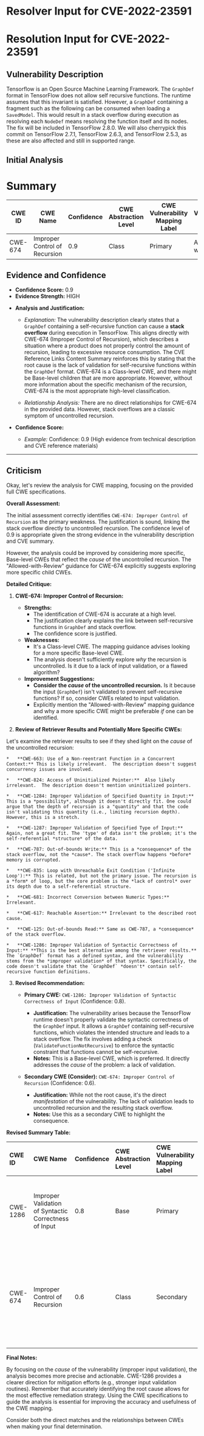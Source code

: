 # Resolver Input for CVE-2022-23591

# Resolution Input for CVE-2022-23591

## Vulnerability Description
Tensorflow is an Open Source Machine Learning Framework. The `GraphDef` format in TensorFlow does not allow self recursive functions. The runtime assumes that this invariant is satisfied. However, a `GraphDef` containing a fragment such as the following can be consumed when loading a `SavedModel`. This would result in a stack overflow during execution as resolving each `NodeDef` means resolving the function itself and its nodes. The fix will be included in TensorFlow 2.8.0. We will also cherrypick this commit on TensorFlow 2.7.1, TensorFlow 2.6.3, and TensorFlow 2.5.3, as these are also affected and still in supported range.

## Initial Analysis
# Summary
| CWE ID | CWE Name | Confidence | CWE Abstraction Level | CWE Vulnerability Mapping Label | CWE-Vulnerability Mapping Notes |
|---|---|---|---|---|---|
| CWE-674 | Improper Control of Recursion | 0.9 | Class | Primary | Allowed-with-Review |

## Evidence and Confidence

*   **Confidence Score:** 0.9
*   **Evidence Strength:** HIGH

- **Analysis and Justification:**  
  - *Explanation:* The vulnerability description clearly states that a `GraphDef` containing a self-recursive function can cause a **stack overflow** during execution in TensorFlow. This aligns directly with CWE-674 (Improper Control of Recursion), which describes a situation where a product does not properly control the amount of recursion, leading to excessive resource consumption. The CVE Reference Links Content Summary reinforces this by stating that the root cause is the lack of validation for self-recursive functions within the `GraphDef` format. CWE-674 is a Class-level CWE, and there might be Base-level children that are more appropriate. However, without more information about the specific mechanism of the recursion, CWE-674 is the most appropriate high-level classification.
  
  - *Relationship Analysis:* There are no direct relationships for CWE-674 in the provided data. However, stack overflows are a classic symptom of uncontrolled recursion.

- **Confidence Score:**  
  - *Example:* Confidence: 0.9 (High evidence from technical description and CVE reference materials)

---

## Criticism
Okay, let's review the analysis for CWE mapping, focusing on the provided full CWE specifications.

**Overall Assessment:**

The initial assessment correctly identifies `CWE-674: Improper Control of Recursion` as the primary weakness. The justification is sound, linking the stack overflow directly to uncontrolled recursion. The confidence level of 0.9 is appropriate given the strong evidence in the vulnerability description and CVE summary.

However, the analysis could be improved by considering more specific, Base-level CWEs that reflect the *cause* of the uncontrolled recursion. The "Allowed-with-Review" guidance for CWE-674 explicitly suggests exploring more specific child CWEs.

**Detailed Critique:**

1.  **CWE-674: Improper Control of Recursion:**

    *   **Strengths:**
        *   The identification of CWE-674 is accurate at a high level.
        *   The justification clearly explains the link between self-recursive functions in `GraphDef` and stack overflow.
        *   The confidence score is justified.
    *   **Weaknesses:**
        *   It's a Class-level CWE. The mapping guidance advises looking for a more specific Base-level CWE.
        *   The analysis doesn't sufficiently explore *why* the recursion is uncontrolled.  Is it due to a lack of input validation, or a flawed algorithm?
    *   **Improvement Suggestions:**
        *   **Consider the *cause* of the uncontrolled recursion.**  Is it because the input (`GraphDef`) isn't validated to prevent self-recursive functions? If so, consider CWEs related to input validation.
        *   Explicitly mention the "Allowed-with-Review" mapping guidance and why a more specific CWE might be preferable *if* one can be identified.

2.  **Review of Retriever Results and Potentially More Specific CWEs:**

Let's examine the retriever results to see if they shed light on the *cause* of the uncontrolled recursion:

    *   **CWE-663: Use of a Non-reentrant Function in a Concurrent Context:** This is likely irrelevant.  The description doesn't suggest concurrency issues are involved.

    *   **CWE-824: Access of Uninitialized Pointer:**  Also likely irrelevant.  The description doesn't mention uninitialized pointers.

    *   **CWE-1284: Improper Validation of Specified Quantity in Input:** This is a *possibility*, although it doesn't directly fit. One could argue that the depth of recursion is a "quantity" and that the code isn't validating this quantity (i.e., limiting recursion depth). However, this is a stretch.

    *   **CWE-1287: Improper Validation of Specified Type of Input:** Again, not a great fit. The 'type' of data isn't the problem; it's the self-referential *structure* of the data.

    *   **CWE-787: Out-of-bounds Write:** This is a *consequence* of the stack overflow, not the *cause*. The stack overflow happens *before* memory is corrupted.

    *   **CWE-835: Loop with Unreachable Exit Condition ('Infinite Loop'):** This is related, but not the primary issue. The recursion is a *form* of loop, but the core problem is the *lack of control* over its depth due to a self-referential structure.

    *   **CWE-681: Incorrect Conversion between Numeric Types:** Irrelevant.

    *   **CWE-617: Reachable Assertion:** Irrelevant to the described root cause.

    *   **CWE-125: Out-of-bounds Read:** Same as CWE-787, a *consequence* of the stack overflow.

    *   **CWE-1286: Improper Validation of Syntactic Correctness of Input:** **This is the best alternative among the retriever results.** The `GraphDef` format has a defined syntax, and the vulnerability stems from the *improper validation* of that syntax. Specifically, the code doesn't validate that the `GraphDef` *doesn't* contain self-recursive function definitions.

3.  **Revised Recommendation:**

    *   **Primary CWE:** `CWE-1286: Improper Validation of Syntactic Correctness of Input` (Confidence: 0.8).
        *   **Justification:** The vulnerability arises because the TensorFlow runtime doesn't properly validate the syntactic correctness of the `GraphDef` input. It allows a `GraphDef` containing self-recursive functions, which violates the intended structure and leads to a stack overflow. The fix involves adding a check (`ValidateFunctionNotRecursive`) to enforce the syntactic constraint that functions cannot be self-recursive.
        *   **Notes:** This is a Base-level CWE, which is preferred. It directly addresses the *cause* of the problem: a lack of validation.

    *   **Secondary CWE (Consider):** `CWE-674: Improper Control of Recursion` (Confidence: 0.6).
        *   **Justification:** While not the root cause, it's the direct *manifestation* of the vulnerability.  The lack of validation leads to uncontrolled recursion and the resulting stack overflow.
        *   **Notes:** Use this as a secondary CWE to highlight the consequence.

**Revised Summary Table:**

| CWE ID  | CWE Name                                               | Confidence | CWE Abstraction Level | CWE Vulnerability Mapping Label | CWE-Vulnerability Mapping Notes                                                                                                                                      |
| :------ | :----------------------------------------------------- | :--------- | :---------------------- | :------------------------------ | :----------------------------------------------------------------------------------------------------------------------------------------------------------------- |
| CWE-1286 | Improper Validation of Syntactic Correctness of Input | 0.8        | Base                    | Primary                       | Best reflects the root cause: the lack of input validation on the GraphDef structure to prevent self-recursion.                                                      |
| CWE-674  | Improper Control of Recursion                          | 0.6        | Class                   | Secondary                     | Captures the direct consequence: uncontrolled recursion leading to a stack overflow. Use as a secondary CWE to emphasize the impact.                               |

**Final Notes:**

By focusing on the *cause* of the vulnerability (improper input validation), the analysis becomes more precise and actionable. CWE-1286 provides a clearer direction for mitigation efforts (e.g., stronger input validation routines). Remember that accurately identifying the root cause allows for the most effective remediation strategy. Using the CWE specifications to guide the analysis is essential for improving the accuracy and usefulness of the CWE mapping.

Consider both the direct matches and the relationships between CWEs
when making your final determination.
        